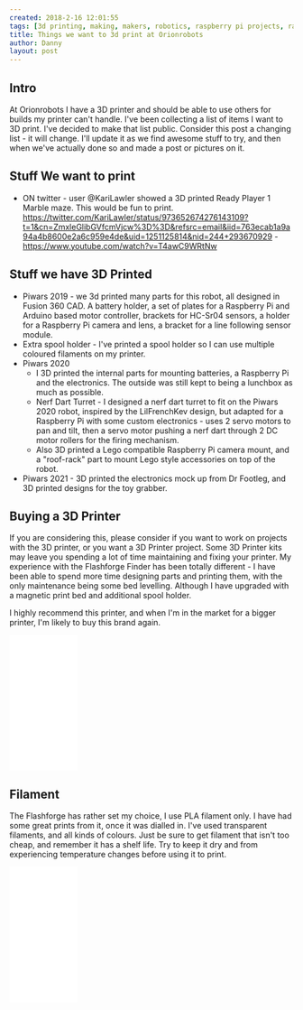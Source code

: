```yaml
---
created: 2018-2-16 12:01:55
tags: [3d printing, making, makers, robotics, raspberry pi projects, raspberry pi, robot, piwars]
title: Things we want to 3d print at Orionrobots
author: Danny
layout: post
---
```


## Intro

At Orionrobots I have a 3D printer and should be able to use others for builds my printer can't handle.
I've been collecting a list of items I want to 3D print. I've decided to make that list public.
Consider this post a changing list - it will change. I'll update it as we find awesome stuff to try, and then when we've actually done so and made a post or pictures on it.

## Stuff We want to print

* ON twitter - user @KariLawler showed a 3D printed Ready Player 1 Marble maze. This would be fun to print. <https://twitter.com/KariLawler/status/973652674276143109?t=1&cn=ZmxleGlibGVfcmVjcw%3D%3D&refsrc=email&iid=763ecab1a9a94a4b8600e2a6c959e4de&uid=1251125814&nid=244+293670929> - <https://www.youtube.com/watch?v=T4awC9WRtNw>

## Stuff we have 3D Printed

* Piwars 2019 - we 3d printed many parts for this robot, all designed in Fusion 360 CAD. A battery holder, a set of plates for a Raspberry Pi and Arduino based motor controller, brackets for HC-Sr04 sensors, a holder for a Raspberry Pi camera and lens, a bracket for a line following sensor module.
* Extra spool holder - I've printed a spool holder so I can use multiple coloured filaments on my printer.
* Piwars 2020
    * I 3D printed the internal parts for mounting batteries, a Raspberry Pi and the electronics. The outside was still kept to being a lunchbox as much as possible.
    * Nerf Dart Turret - I designed a nerf dart turret to fit on the Piwars 2020 robot, inspired by the LilFrenchKev design, but adapted for a Raspberry Pi with some custom electronics - uses 2 servo motors to pan and tilt, then a servo motor pushing a nerf dart through 2 DC motor rollers for the firing mechanism.
    * Also 3D printed a Lego compatible Raspberry Pi camera mount, and a "roof-rack" part to mount Lego style accessories on top of the robot.
* Piwars 2021 - 3D printed the electronics mock up from Dr Footleg, and 3D printed designs for the toy grabber.

## Buying a 3D Printer

If you are considering this, please consider if you want to work on projects with the 3D printer, or you want a 3D Printer project. Some 3D Printer kits may leave you spending a lot of time maintaining and fixing your printer. My experience with the Flashforge Finder has been totally different - I have been able to spend more time designing parts and printing them, with the only maintenance being some bed levelling. Although I have upgraded with a magnetic print bed and additional spool holder.

I highly recommend this printer, and when I'm in the market for a bigger printer, I'm likely to buy this brand again.

<iframe style="width:120px;height:240px;" marginwidth="0" marginheight="0" scrolling="no" frameborder="0" src="//ws-eu.amazon-adsystem.com/widgets/q?ServiceVersion=20070822&OneJS=1&Operation=GetAdHtml&MarketPlace=GB&source=ss&ref=as_ss_li_til&ad_type=product_link&tracking_id=orionrobots-21&language=en_GB&marketplace=amazon&region=GB&placement=B00ZBS86ZW&asins=B00ZBS86ZW&linkId=8a2424c2c698e1170f492acac75cb55d&show_border=true&link_opens_in_new_window=true"></iframe>

## Filament

The Flashforge has rather set my choice, I use PLA filament only. I have had some great prints from it, once it was dialled in. I've used transparent filaments, and all kinds of colours. Just be sure to get filament that isn't too cheap, and remember it has a shelf life. Try to keep it dry and from experiencing temperature changes before using it to print.

<iframe style="width:120px;height:240px;" marginwidth="0" marginheight="0" scrolling="no" frameborder="0" src="//ws-eu.amazon-adsystem.com/widgets/q?ServiceVersion=20070822&OneJS=1&Operation=GetAdHtml&MarketPlace=GB&source=ss&ref=as_ss_li_til&ad_type=product_link&tracking_id=orionrobots-21&language=en_GB&marketplace=amazon&region=GB&placement=B017HAIK8O&asins=B017HAIK8O&linkId=713b27ce9116c4b711e5f75a06457883&show_border=true&link_opens_in_new_window=true"></iframe>
